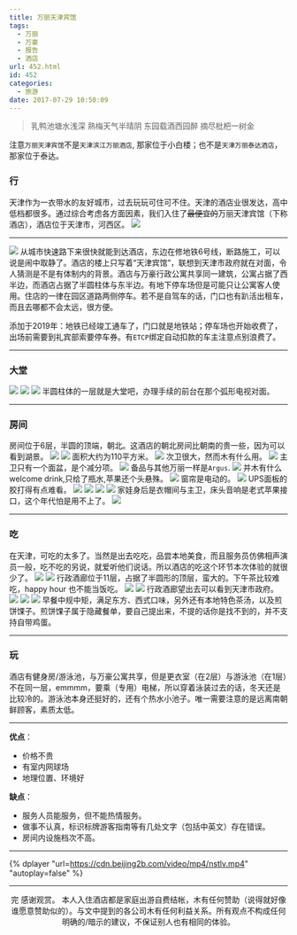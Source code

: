 ```yaml
---
title: 万丽天津宾馆
tags:
  - 万丽
  - 万豪
  - 报告
  - 酒店
url: 452.html
id: 452
categories:
  - 旅游
date: 2017-07-29 10:50:09
---
```


>乳鸭池塘水浅深
熟梅天气半晴阴
东园载酒西园醉
摘尽枇杷一树金

<!-- more -->

注意`万丽天津宾馆`不是`天津滨江万丽酒店`, 那家位于小白楼；也不是`天津万丽泰达酒店`，那家位于泰达。

### 行

天津作为一衣带水的友好城市，过去玩玩可住可不住。天津的酒店业很发达，高中低档都很多。通过综合考虑各方面因素，我们入住了~~最便宜的~~万丽天津宾馆（下称酒店），酒店位于天津市，河西区。
![](https://cdn.beijing2b.com/wp-content/uploads/2017/10/intro_a.png)

* * *

![](https://cdn.beijing2b.com/wp-content/uploads/2017/10/intro_b.png)
从城市快速路下来很快就能到达酒店，东边在修地铁6号线，断路施工，可以说是闹中取静了。酒店的楼上只写着“天津宾馆”，联想到天津市政府就在对面，令人猜测是不是有体制内的背景。酒店与万豪行政公寓共享同一建筑，公寓占据了西半边，而酒店占据了半圆柱体与东半边。有地下停车场但是可能只让公寓客人使用。住店的一律在园区道路两侧停车。若不是自驾车的话，门口也有趴活出租车，而且去哪都不会太远，很方便。

添加于2019年：地铁已经竣工通车了，门口就是地铁站；停车场也开始收费了，出场前需要到礼宾部索要停车券。有`ETCP`绑定自动扣款的车主注意点别浪费了。

* * *

### 大堂

![](https://cdn.beijing2b.com/wp-content/uploads/2017/10/02_lobby_a.jpg) 
![](https://cdn.beijing2b.com/wp-content/uploads/2017/10/02_lobby_b.jpg)
![](https://cdn.beijing2b.com/wp-content/uploads/2017/10/02_lobby_c.jpg)
半圆柱体的一层就是大堂吧，办理手续的前台在那个弧形电视对面。

* * *

### 房间

房间位于6层，半圆的顶端，朝北。这酒店的朝北房间比朝南的贵一些，因为可以看到湖景。 ![](https://cdn.beijing2b.com/wp-content/uploads/2017/10/03_room_a.jpg)
![](https://cdn.beijing2b.com/wp-content/uploads/2017/10/03_room_b.jpg)
面积大约为110平方米。
![](https://cdn.beijing2b.com/wp-content/uploads/2017/10/03_room_c.jpg) 
次卫很大，然而木有什么用。
![](https://cdn.beijing2b.com/wp-content/uploads/2017/10/03_room_d.jpg)
主卫只有一个面盆，是个减分项。
![](https://cdn.beijing2b.com/wp-content/uploads/2017/10/03_room_d1.jpg)
备品与其他万丽一样是`Argus`. 
![](https://cdn.beijing2b.com/wp-content/uploads/2017/10/03_room_e.jpg)
并木有什么welcome drink,只给了瓶水,苹果还个头悬殊。
![](https://cdn.beijing2b.com/wp-content/uploads/2017/10/03_room_f.jpg)
窗帘是电动的。
![](https://cdn.beijing2b.com/wp-content/uploads/2017/10/03_room_l.jpg)
UPS面板的胶打得有点难看。
![](https://cdn.beijing2b.com/wp-content/uploads/2017/10/03_room_g.jpg)
![](https://cdn.beijing2b.com/wp-content/uploads/2017/10/03_room_h.jpg)
![](https://cdn.beijing2b.com/wp-content/uploads/2017/10/03_room_j.jpg)
![](https://cdn.beijing2b.com/wp-content/uploads/2017/10/03_room_i.jpg)
家娃身后是衣帽间与主卫，床头音响是老式苹果接口，这个年代怕是用不上了。
![](https://cdn.beijing2b.com/wp-content/uploads/2017/10/03_room_m.jpg)

* * *

### 吃

在天津，可吃的太多了。当然是出去吃吃，品尝本地美食，而且服务员仿佛相声演员一般，吃不吃的另说，就爱听他们说话。所以酒店的吃这个环节本次体验的就很少了。
![](https://cdn.beijing2b.com/wp-content/uploads/2017/10/04_fb_02.jpg)
![](https://cdn.beijing2b.com/wp-content/uploads/2017/10/04_fb_01.jpg)
行政酒廊位于11层，占据了半圆形的顶层，蛮大的。下午茶比较难吃，happy hour 也不能当饭吃。
![](https://cdn.beijing2b.com/wp-content/uploads/2017/10/04_fb_04.jpg)
![](https://cdn.beijing2b.com/wp-content/uploads/2017/10/04_fb_03.jpg)
行政酒廊望出去可以看到天津市政府。
![](https://cdn.beijing2b.com/wp-content/uploads/2017/10/04_fb_05.jpg)
![](https://cdn.beijing2b.com/wp-content/uploads/2017/10/04_fb_06.jpg)
![](https://cdn.beijing2b.com/wp-content/uploads/2017/10/04_fb_07.jpg)
早餐中规中矩，满足东方、西式口味，另外还有本地特色茶汤，以及煎饼馃子。煎饼馃子属于隐藏餐单，要自己提出来，不提的话你是找不到的，并不支持自带鸡蛋。

***

### 玩

酒店有健身房/游泳池，与万豪公寓共享，但是更衣室（在2层）与游泳池（在1层）不在同一层，emmmm，要乘（专用）电梯，所以穿着泳装过去的话，冬天还是比较冷的。游泳池本身还挺好的，还有个热水小池子。唯一需要注意的是远离南朝鲜顾客，素质太低。
***
**优点**：

*   价格不贵
*   有室内网球场
*   地理位置、环境好

**缺点**：

*   服务人员能服务，但不能热情服务。
*   做事不认真，标识标牌游客指南等有几处文字（包括中英文）存在错误。
*   房间内设施档次不高。

* * *
{% dplayer "url=https://cdn.beijing2b.com/video/mp4/nstlv.mp4" "autoplay=false" %}

* * *
<center>
完
感谢观赏。
本人入住酒店都是家庭出游自费结帐，木有任何赞助（说得就好像谁愿意赞助似的）。与文中提到的各公司木有任何利益关系。所有观点不构成任何明确的/暗示的建议，不保证别人也有相同的体验。
</center>